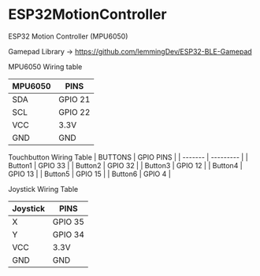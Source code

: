 # ESP32MotionController
ESP32 Motion Controller (MPU6050)

Gamepad Library -> https://github.com/lemmingDev/ESP32-BLE-Gamepad

MPU6050 Wiring table

| MPU6050 | PINS |
| ------------- | ------------- |
|  SDA | GPIO 21 |
| SCL | GPIO 22 |
| VCC | 3.3V |
| GND | GND |

Touchbutton Wiring Table
| BUTTONS | GPIO PINS |
| ------- | --------- |
| Button1 | GPIO 33 |
| Button2 | GPIO 32 |
| Button3 | GPIO 12 |
| Button4 | GPIO 13 |
| Button5 | GPIO 15 |
| Button6 | GPIO 4  |

Joystick Wiring Table

| Joystick | PINS |
| ------------- | ------------- |
| X | GPIO 35 |
| Y | GPIO 34 |
| VCC | 3.3V |
| GND | GND |
